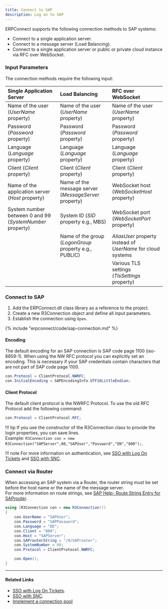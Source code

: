 ```yaml
---
title: Connect to SAP
description: Log on to SAP
---
```


ERPConnect supports the following connection methods to SAP systems:

- Connect to a single application server.
- Connect to a message server (Load Balancing).
- Connect to a single application server or public or private cloud instance via RFC over WebSocket.

### Input Parameters

The connection methods require the following input:

| Single Application Server | Load Balancing | RFC over WebSocket |
| :------ |:--- | :--- |
| Name of the user (*UserName* property)| Name of the user (*UserName* property)| Name of the user (*UserName* property)|
| Password (*Password* property)| Password (*Password* property)| Password (*Password* property)|
| Language (*Language* property)| Language (*Language* property)| Language (*Language* property)|
| Client (*Client* property)| Client (*Client* property)| Client (*Client* property)|
| Name of the application server (*Host* property)| Name of the message server (*MessageServer* property)| WebSocket host (*WebSocketHost* property)|
| System number between 0 and 99 (*SystemNumber* property)| System ID (*SID* property e.g., MBS)| WebSocket port (*WebSocketPort* property)|
| | Name of the group (*LogonGroup* property e.g., PUBLIC)| *AliasUser* property instead of *UserName* for cloud systems|
||| Various TLS settings (*TlsSettings* property)|

### Connect to SAP

1. Add the ERPConnect.dll class library as a reference to the project.
2. Create a new R3Connection object and define all input parameters.
3. Establish the connection using `Open`. 

{% include "erpconnect/code/sap-connection.md" %}

#### Encoding

The default encoding for an SAP connection is SAP code page 1100 (iso-8859-1). When using the NW RFC protocol you can explicitly set an encoding.
This is necessary if your SAP credentials contain characters that are not part of SAP code page 1100.


```csharp linenums="1"
con.Protocol = ClientProtocol.NWRFC; 
con.InitialEncoding = SAPEncodingInfo.UTF16LittleEndian;
```

#### Client Protocol

The default client protocol is the NWRFC Protocol. To use the old RFC Protocol add the following command:<br>
```csharp linenums="1"
con.Protocol = ClientProtocol.RFC;
```

!!! tip
    If you use the constructor of the R3Connection class to provide the login properties, you can save lines.<br>
    Example: `R3Connection con = new R3Connection("SAPServer",00,"SAPUser","Password","EN","800");`.


!!! note
    For more information on authentication, see [SSO with Log On Tickets](./sso-with-log-on-tickets.md) and [SSO with SNC](./sso-with-snc.md).

### Connect via Router

When accessing an SAP system via a Router, the router string must be set before the host name or the name of the message server.<br>
For more information on route strings, see [SAP Help- Route String Entry for SAProuter](https://help.sap.com/saphelp_erp60_sp/helpdata/en/4f/992df1446d11d189700000e8322d00/frameset.htm).

```csharp linenums="1" title="Connect to SAP via Router"
using (R3Connection con = new R3Connection())
{
    con.UserName = "SAPUser";
    con.Password = "SAPPassword";
    con.Language = "DE";
    con.Client = "800";
    con.Host = "SAPServer";
    con.SAProuterString = "/H/SAProuter";
    con.SystemNumber = 00;
    con.Protocol = ClientProtocol.NWRFC;

    con.Open();
}
```


****
#### Related Links
- [SSO with Log On Tickets](./sso-with-log-on-tickets.md).
- [SSO with SNC](./sso-with-snc.md).
- [Implement a connection pool](../../samples/implement-a-connection-pool.md)
